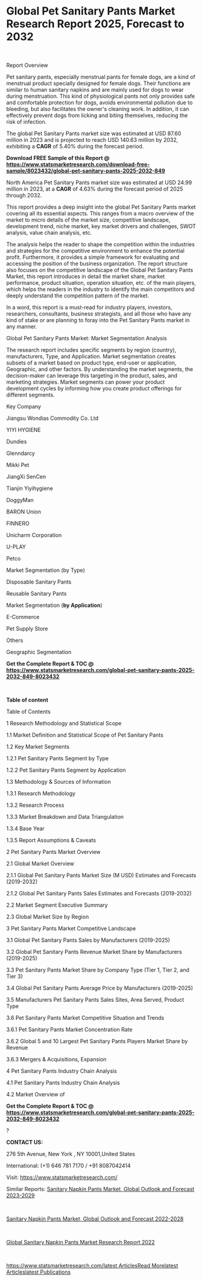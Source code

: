 <h1>Global Pet Sanitary Pants Market Research Report 2025, Forecast to 2032</h1><br/><p>Report Overview</p>
 
 
 
 <p>Pet sanitary pants, especially menstrual pants for female dogs, are a kind of menstrual product specially designed for female dogs. Their functions are similar to human sanitary napkins and are mainly used for dogs to wear during menstruation. This kind of physiological pants not only provides safe and comfortable protection for dogs, avoids environmental pollution due to bleeding, but also facilitates the owner&#39;s cleaning work. In addition, it can effectively prevent dogs from licking and biting themselves, reducing the risk of infection.</p>
 
 
 
 <p>The global Pet Sanitary Pants market size was estimated at USD 87.60 million in 2023 and is projected to reach USD 140.63 million by 2032, exhibiting a <strong>CAGR</strong> of 5.40% during the forecast period.</p>
 
 
 
 <p><strong>Download FREE Sample of this Report @ <a href="https://www.statsmarketresearch.com/download-free-sample/8023432/global-pet-sanitary-pants-2025-2032-849">https://www.statsmarketresearch.com/download-free-sample/8023432/global-pet-sanitary-pants-2025-2032-849</a></strong></p>
 
 
 
 <p>North America Pet Sanitary Pants market size was estimated at USD 24.99 million in 2023, at a <strong>CAGR</strong> of 4.63% during the forecast period of 2025 through 2032.</p>
 
 
 
 <p>This report provides a deep insight into the global Pet Sanitary Pants market covering all its essential aspects. This ranges from a macro overview of the market to micro details of the market size, competitive landscape, development trend, niche market, key market drivers and challenges, SWOT analysis, value chain analysis, etc.</p>
 
 
 
 <p>The analysis helps the reader to shape the competition within the industries and strategies for the competitive environment to enhance the potential profit. Furthermore, it provides a simple framework for evaluating and accessing the position of the business organization. The report structure also focuses on the competitive landscape of the Global Pet Sanitary Pants Market, this report introduces in detail the market share, market performance, product situation, operation situation, etc. of the main players, which helps the readers in the industry to identify the main competitors and deeply understand the competition pattern of the market.</p>
 
 
 
 <p>In a word, this report is a must-read for industry players, investors, researchers, consultants, business strategists, and all those who have any kind of stake or are planning to foray into the Pet Sanitary Pants market in any manner.</p>
 
 
 
 <p>Global Pet Sanitary Pants Market: Market Segmentation Analysis</p>
 
 
 
 <p>The research report includes specific segments by region (country), manufacturers, Type, and Application. Market segmentation creates subsets of a market based on product type, end-user or application, Geographic, and other factors. By understanding the market segments, the decision-maker can leverage this targeting in the product, sales, and marketing strategies. Market segments can power your product development cycles by informing how you create product offerings for different segments.</p>
 
 
 
 <p>Key Company</p>
 
 
 
 <p>Jiangsu Wondias Commodity Co. Ltd</p>
 
 
 
 <p>YIYI HYGIENE</p>
 
 
 
 <p>Dundies</p>
 
 
 
 <p>Glenndarcy</p>
 
 
 
 <p>Mikki Pet</p>
 
 
 
 <p>JiangXi SenCen</p>
 
 
 
 <p>Tianjin Yiyihygiene</p>
 
 
 
 <p>DoggyMan</p>
 
 
 
 <p>BARON Union</p>
 
 
 
 <p>FINNERO</p>
 
 
 
 <p>Unicharm Corporation</p>
 
 
 
 <p>U-PLAY</p>
 
 
 
 <p>Petco</p>
 
 
 
 <p>Market Segmentation (by Type)</p>
 
 
 
 <p>Disposable Sanitary Pants</p>
 
 
 
 <p>Reusable Sanitary Pants</p>
 
 
 
 <p>Market Segmentation (<strong>by Application</strong>)</p>
 
 
 
 <p>E-Commerce</p>
 
 
 
 <p>Pet Supply Store</p>
 
 
 
 <p>Others</p>
 
 
 
 <p>Geographic Segmentation</p>
 
 
 
 <div><b>Get the Complete Report & TOC @ <a href="https://www.statsmarketresearch.com/global-pet-sanitary-pants-2025-2032-849-8023432">https://www.statsmarketresearch.com/global-pet-sanitary-pants-2025-2032-849-8023432</a></b></div>
 
 
 
 <p><br />
 
 <b>Table of content</b></p>
 
 
 
 <p>Table of Contents<br />
 
 1 Research Methodology and Statistical Scope<br />
 
 1.1 Market Definition and Statistical Scope of Pet Sanitary Pants<br />
 
 1.2 Key Market Segments<br />
 
 1.2.1 Pet Sanitary Pants Segment by Type<br />
 
 1.2.2 Pet Sanitary Pants Segment by Application<br />
 
 1.3 Methodology & Sources of Information<br />
 
 1.3.1 Research Methodology<br />
 
 1.3.2 Research Process<br />
 
 1.3.3 Market Breakdown and Data Triangulation<br />
 
 1.3.4 Base Year<br />
 
 1.3.5 Report Assumptions & Caveats<br />
 
 2 Pet Sanitary Pants Market Overview<br />
 
 2.1 Global Market Overview<br />
 
 2.1.1 Global Pet Sanitary Pants Market Size (M USD) Estimates and Forecasts (2019-2032)<br />
 
 2.1.2 Global Pet Sanitary Pants Sales Estimates and Forecasts (2019-2032)<br />
 
 2.2 Market Segment Executive Summary<br />
 
 2.3 Global Market Size by Region<br />
 
 3 Pet Sanitary Pants Market Competitive Landscape<br />
 
 3.1 Global Pet Sanitary Pants Sales by Manufacturers (2019-2025)<br />
 
 3.2 Global Pet Sanitary Pants Revenue Market Share by Manufacturers (2019-2025)<br />
 
 3.3 Pet Sanitary Pants Market Share by Company Type (Tier 1, Tier 2, and Tier 3)<br />
 
 3.4 Global Pet Sanitary Pants Average Price by Manufacturers (2019-2025)<br />
 
 3.5 Manufacturers Pet Sanitary Pants Sales Sites, Area Served, Product Type<br />
 
 3.6 Pet Sanitary Pants Market Competitive Situation and Trends<br />
 
 3.6.1 Pet Sanitary Pants Market Concentration Rate<br />
 
 3.6.2 Global 5 and 10 Largest Pet Sanitary Pants Players Market Share by Revenue<br />
 
 3.6.3 Mergers & Acquisitions, Expansion<br />
 
 4 Pet Sanitary Pants Industry Chain Analysis<br />
 
 4.1 Pet Sanitary Pants Industry Chain Analysis<br />
 
 4.2 Market Overview of</p>
 
 
 
 <div><b>Get the Complete Report & TOC @ <a href="https://www.statsmarketresearch.com/global-pet-sanitary-pants-2025-2032-849-8023432">https://www.statsmarketresearch.com/global-pet-sanitary-pants-2025-2032-849-8023432</a></b></div>
 
 
 
 <p>? </p>
 
 
 
 <p><b>CONTACT US:</b><br />
 
 276 5th Avenue, New York , NY 10001,United States<br />
 
 International: (+1) 646 781 7170 / +91 8087042414<br />
 
 Visit: <a href="https://www.statsmarketresearch.com/">https://www.statsmarketresearch.com/</a><br />
 
 Similar Reports: <a href="https://www.statsmarketresearch.com/global-pet-sanitary-pants-2025-2032-849-8023432">Sanitary Napkin Pants Market, Global Outlook and Forecast 2023-2029</a><br />
 
 <br />
 
 <a href="https://www.statsmarketresearch.com/global-pet-sanitary-pants-2025-2032-849-8023432">Sanitary Napkin Pants Market, Global Outlook and Forecast 2022-2028</a><br />
 
 <br />
 
 <a href="https://www.statsmarketresearch.com/global-pet-sanitary-pants-2025-2032-849-8023432">Global Sanitary Napkin Pants Market Research Report 2022</a><br />
 
 <br />
 
 <a href="https://gyeongbokgung.com">https://www.statsmarketresearch.com/</a><a href="https://hallyeomaritime.com">latest Articles</a><a href="https://jingwansa.com">Read More</a><a href="https://nguoiviet.jp/">latest Articles</a><a href="https://www.intelmarketresearch.com/">latest Publications</a></p>